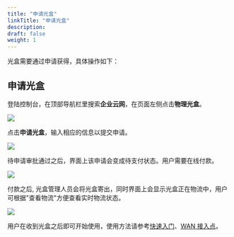```yaml
---
title: "申请光盒"
linkTitle: "申请光盒"
description:
draft: false
weight: 1
---
```



光盒需要通过申请获得，具体操作如下：

## 申请光盒

登陆控制台，在顶部导航栏里搜索**企业云网**，在页面左侧点击**物理光盒**。

![](../../_images/apply_cpe.png)

点击**申请光盒**，输入相应的信息以提交申请。

![](../../_images/apply_cpe_info.png)

待申请审批通过之后，界面上该申请会变成待支付状态。用户需要在线付款。

![](../../_images/to_pay_cpe.png)

付款之后, 光盒管理人员会将光盒寄出，同时界面上会显示光盒正在物流中，用户可根据"查看物流"方便查看实时物流状态。

![](../../_images/delivering_cpe.png)

用户在收到光盒之后即可开始使用，使用方法请参考[快速入门](../../../sdwan/quick-start/cpe_connect_vpc)、[WAN 接入点](../../../sdwan/manual/wan_access)。


